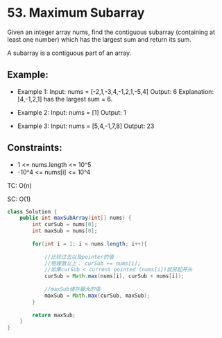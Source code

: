 # 53. Maximum Subarray

Given an integer array nums, find the contiguous subarray (containing at least one number) which has the largest sum and return its sum.

A subarray is a contiguous part of an array.

 
## Example:
+ Example 1:
Input: nums = [-2,1,-3,4,-1,2,1,-5,4]
Output: 6
Explanation: [4,-1,2,1] has the largest sum = 6.

+ Example 2:
Input: nums = [1]
Output: 1

+ Example 3:
Input: nums = [5,4,-1,7,8]
Output: 23
 

## Constraints:
+ 1 <= nums.length <= 10^5
+ -10^4 <= nums[i] <= 10^4

TC: O(n)

SC: O(1)

```java
class Solution {
    public int maxSubArray(int[] nums) {
        int curSub = nums[0];
        int maxSub = nums[0];
        
        for(int i = 1; i < nums.length; i++){
            
            //比较过去以及pointer的值
            //物理意义上： curSub += nums[i];
            //如果curSub < current pointed (nums[i])就另起开头
            curSub = Math.max(nums[i], curSub + nums[i]);
            
            //maxSub储存最大的值
            maxSub = Math.max(curSub, maxSub);
        }
        
        return maxSub;
    }
}
```
